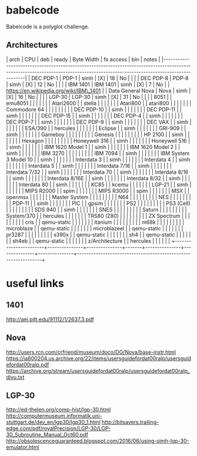 # babelcode

Babelcode is a polyglot challenge.

## Architectures


|	arch		|	CPU	|	deb	| ready	| Byte Width	| fs access	|	bin	|			notes					|
|-------------------------------------------------------------------------------------------------------------------------------------------------------------------------------|
| DEC PDP-1		| PDP-1		| simh		| [X]	| 18		| No		|		|								|
| DEC PDP-8		| PDP-8		| simh		| [X]	| 12		| No		|		|								|
| IBM 1401		| IBM 1401	| simh		| [X]	| 7		| No		|		| https://en.wikipedia.org/wiki/IBM\_1401			|
| Data General Nova	| Nova		| simh		| [X]	| 16		| No		|		|								|
| LGP-30		| LGP-30	| simh		| [X]	| 31		| No		|		|								|
| 8051			|		| emu8051	|	|		|		|		|								|
| Atari2600		|		| stella	|	|		|		|		|								|
| Atari800		|		| atari800	|	|		|		|		|								|
| Commodore 64		|		|		|	|		|		|		|								|
| DEC PDP-10		|		| simh		|	|		|		|		|								|
| DEC PDP-11		|		| simh		|	|		|		|		|								|
| DEC PDP-15		|		| simh		|	|		|		|		|								|
| DEC PDP-4		|		| simh		|	|		|		|		|								|
| DEC PDP-7		|		| simh		|	|		|		|		|								|
| DEC PDP-9		|		| simh		|	|		|		|		|								|
| DEC VAX		|		| simh		|	|		|		|		|								|
| ESA/390		|		| hercules	|	|		|		|		|								|
| Eclipse		|		| simh		|	|		|		|		|								|
| GRI-909		|		| simh		|	|		|		|		|								|
| Gameboy		|		|		|	|		|		|		|								|
| Genesis		|		|		|	|		|		|		|								|
| HP 2100		|		| simh		|	|		|		|		|								|
| Hexagon		|		|		|	|		|		|		|								|
| Honeywell 316		|		| simh		|	|		|		|		|								|
| Honeywell 516		|		| simh		|	|		|		|		|								|
| IBM 1620 Model 1	|		| simh		|	|		|		|		|								|
| IBM 1620 Model 2	|		| simh		|	|		|		|		|								|
| IBM 3270		|		|		|	|		|		|		|								|
| IBM 7094		|		| simh		|	|		|		|		|								|
| IBM System 3 Model 10	|		| simh		|	|		|		|		|								|
| Interdata 3		|		| simh		|	|		|		|		|								|
| Interdata 4		|		| simh		|	|		|		|		|								|
| Interdata 5		|		| simh		|	|		|		|		|								|
| Interdata 7/16	|		| simh		|	|		|		|		|								|
| Interdata 7/32	|		| simh		|	|		|		|		|								|
| Interdata 70		|		| simh		|	|		|		|		|								|
| Interdata 8/16	|		| simh		|	|		|		|		|								|
| Interdata 8/16E	|		| simh		|	|		|		|		|								|
| Interdata 8/32	|		| simh		|	|		|		|		|								|
| Interdata 80		|		| simh		|	|		|		|		|								|
| KC85			|		| kcemu		|	|		|		|		|								|
| LGP-21		|		| simh		|	|		|		|		|								|
| MIPS R2000		|		| spim		|	|		|		|		|								|
| MIPS R3000		|		| spim		|	|		|		|		|								|
| MSX			|		| openmsx	|	|		|		|		|								|
| Master System		|		|		|	|		|		|		|								|
| N64			|		|		|	|		|		|		|								|
| NES			|		|		|	|		|		|		|								|
| PDP-11		|		| simh		|	|		|		|		|								|
| PIC			|		| gpsim		|	|		|		|		|								|
| PS2			|		|		|	|		|		|		|								|
| PS3 (Cell)		|		|		|	|		|		|		|								|
| SDS 940		|		| simh		|	|		|		|		|								|
| SNES			|		|		|	|		|		|		|								|
| Saturn		|		|		|	|		|		|		|								|
| System/370		|		| hercules	|	|		|		|		|								|
| TRS80 (Z80)		|		|		|	|		|		|		|								|
| ZX Spectrum		|		|		|	|		|		|		|								|
| cris			|		| qemu-static	|	|		|		|		|								|
| itanium		|		|		|	|		|		|		|								|
| m68k			|		|		|	|		|		|		|								|
| microblaze		|		| qemu-static	|	|		|		|		|								|
| microblazeel		|		| qemu-static	|	|		|		|		|								|
| pr3287		|		|		|	|		|		|		|								|
| s390x			|		| qemu-static	|	|		|		|		|								|
| sh4			|		| qemu-static	|	|		|		|		|								|
| sh4eb			|		| qemu-static	|	|		|		|		|								|
| z/Architecture	|		| hercules	|	|		|		|		|								|
+-----------------------+---------------+---------------+-------+---------------+---------------+---------------+---------------------------------------------------------------+

# useful links

## 1401
http://aei.pitt.edu/91112/1/2637.3.pdf

## Nova
http://users.rcn.com/crfriend/museum/doco/DG/Nova/base-instr.html
https://ia800204.us.archive.org/22/items/usersguidefordat00ralp/usersguidefordat00ralp.pdf
https://archive.org/stream/usersguidefordat00ralp/usersguidefordat00ralp_djvu.txt

## LGP-30
http://ed-thelen.org/comp-hist/lgp-30.html
http://computermuseum.informatik.uni-stuttgart.de/dev_en/lgp30/lgp30_1.html
http://bitsavers.trailing-edge.com/pdf/royalPrecision/LGP-30/LGP-30_Subroutine_Manual_Oct60.pdf
http://obsolescenceguaranteed.blogspot.com/2016/06/using-simh-lgp-30-emulator.html
